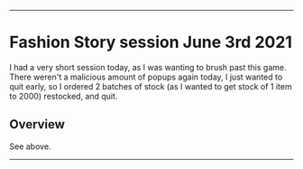 
***

# Fashion Story session June 3rd 2021

I had a very short session today, as I was wanting to brush past this game. There weren't a malicious amount of popups again today, I just wanted to quit early, so I ordered 2 batches of stock (as I wanted to get stock of 1 item to 2000) restocked, and quit.

## Overview

See above.

***
